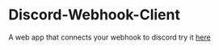 # Discord-Webhook-Client
A web app that connects your webhook to discord
try it [here](https://bad-boy-codes.github.io/Discord-Projects)
